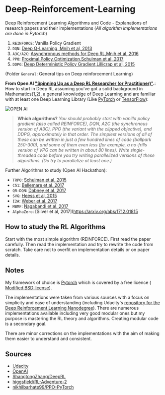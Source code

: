 # Deep-Reinforcement-Learning
Deep Reinforcement Learning Algorithms and Code - Explanations of research papers and their implementations (*All algorithm implementations are done in Pytorch*)

1. `REINFORCE`: Vanilla Policy Gradient
2. `DQN`: [Deep Q-Learning, Mnih et al, 2013](https://www.cs.toronto.edu/~vmnih/docs/dqn.pdf)
3. `A3C/A2C`: [Asynchronous methods for Deep RL,Mnih et al, 2016  ](https://arxiv.org/abs/1602.01783)
4. `PPO`: [Proximal Policy Optimization,Schulman et al, 2017](https://arxiv.org/abs/1707.06347)
5. `DDPG`: [Deep Deterministic Policy Gradient,Lillicrap et al, 2015](https://arxiv.org/abs/1509.02971)

(Folder `General`: General tips on Deep reinforcement Learning)


**From Open AI ["Spinning Up as a Deep RL Researcher (or Practitioner)"](https://spinningup.openai.com/en/latest/spinningup/spinningup.html).**: How to start in Deep RL assuming you've got a solid background in Mathematics([1](http://wiki.fast.ai/index.php/Calculus_for_Deep_Learning),[2](https://www.quantstart.com/articles/matrix-algebra-linear-algebra-for-deep-learning-part-2)), a general knowledge of Deep Learning and are familiar with at least one Deep Learning Library (Like [PyTorch](https://pytorch.org/)  or [TensorFlow](https://www.tensorflow.org/)):

![OPEN AI](https://spinningup.openai.com/en/latest/_static/spinning-up-logo2.png)

>**Which algorithms?** *You should probably start with vanilla policy gradient (also called REINFORCE), DQN, A2C (the synchronous version of A3C), PPO (the variant with the clipped objective), and DDPG, approximately in that order. The simplest versions of all of these can be written in just a few hundred lines of code (ballpark 250-300), and some of them even less (for example, a no-frills version of VPG can be written in about 80 lines). Write single-threaded code before you try writing parallelized versions of these algorithms. (Do try to parallelize at least one.)*



Further Algorithms to study (Open AI Hackathon):

* `TRPO`: [Schulman et al, 2015](https://arxiv.org/abs/1502.05477)
* `C51`: [Bellemare et al, 2017](https://arxiv.org/abs/1707.06887)
* `QR-DQN`: [Dabney et al, 2017](https://arxiv.org/abs/1710.10044)
* `SVG`: [Heess et al, 2015](https://arxiv.org/abs/1510.09142)
* `I2A`: [Weber et al, 2017](https://arxiv.org/abs/1707.06203)
* `MBMF`: [Nagabandi et al, 2017](https://sites.google.com/view/mbmf)
* `AlphaZero`: [Silver et al, 2017](https://arxiv.org/abs/1712.01815

## How to study the RL Algorithms

Start with the most simple algorithm (REINFORCE). First read the paper carefully. Then read the implementation and try to rewrite the code from scratch. Take care not to overfit on implementation details or on paper details. 

## Notes
My framework of choice is [Pytorch](https://pytorch.org/) which is covered by a free licence ([ Modified BSD license](https://en.wikipedia.org/wiki/Modified_BSD_License)).

The implementations were taken from various sources with a focus on simplicity and ease of understanding (including Udacity's [repository for the Deep Reinforcement Learning Nanodegree](https://github.com/udacity/deep-reinforcement-learning)). There are numerous implementations available including very good modular ones but my purpose is mastering the RL theory and algorithms. Creating modular code is a secondary goal.

There are minor corrections on the implementations with the aim of making them easier to understand and consistent.

## Sources
* [Udacity](https://github.com/udacity/deep-reinforcement-learning)
* [OpenAI](https://spinningup.openai.com/en/latest/spinningup/spinningup.html)
* [ShangtongZhang/DeepRL](https://github.com/ShangtongZhang/DeepRL)
* [higgsfield/RL-Adventure-2](https://github.com/higgsfield/RL-Adventure-2)
* [nikhilbarhate99/PPO-PyTorch](https://github.com/nikhilbarhate99/PPO-PyTorch)
